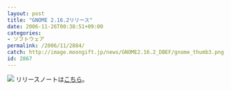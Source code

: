 ```yaml
---
layout: post
title: "GNOME 2.16.2リリース"
date: 2006-11-26T00:38:51+09:00
categories:
- ソフトウェア
permalink: /2006/11/2884/
catch: http://image.moongift.jp/news/GNOME2.16.2_DBEF/gnome_thumb3.png
id: 2867
---
```

[![](http://image.moongift.jp/news/GNOME2.16.2_DBEF/gnome_thumb3.png)](http://image.moongift.jp/news/GNOME2.16.2_DBEF/gnome5.png) リリースノートは[こちら](http://mail.gnome.org/archives/gnome-announce-list/2006-November/msg00062.html)。

